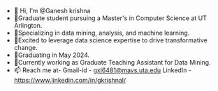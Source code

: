 - 👋 Hi, I’m @Ganesh krishna
-  🌱Graduate student pursuing a Master's in Computer Science at UT Arlington.
-  🌱Specializing in data mining, analysis, and machine learning.
-  🌱Excited to leverage data science expertise to drive transformative change.
-  🌱Graduating in May 2024.
-  🌱Currently working as Graduate Teaching Assistant for Data Mining.
- 📫 Reach me at-
Gmail-id - gxl6481@mavs.uta.edu
LinkedIn - https://www.linkedin.com/in/gkrishnal/

                        

<!---
GaneshkrishnaL/GaneshkrishnaL is a ✨ special ✨ repository because its `README.md` (this file) appears on your GitHub profile.
You can click the Preview link to take a look at your changes.
--->

